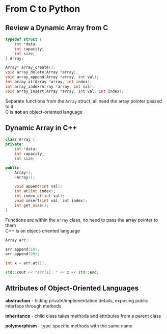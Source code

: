 # From C to Python

## Review a Dynamic Array from C
```C
typedef struct {
    int *data;
    int capacity;
    int size;
} Array;

Array* array_create();
void array_delete(Array *array);
void array_append(Array *array, int val);
int array_at(Array *array, int index);
int array_index(Array *array, int val);
void array_insert(Array *array, int val, int index);
```
Separate functions from the `Array` struct, all need the array pointer passed to it\
C is __not__ an object-oriented language

## Dynamic Array in C++
```C++
class Array {
private:
    int *data;
    int capacity;
    int size;

public:
    Array();
    ~Array();

    void append(int val);
    int at(int index);
    int index_of(int val);
    void insert(int val, int index);
    int get_size();
}
```

Functions are within the `Array` class, no need to pass the array pointer to them\
C++ is an object-oriented language

```C++
Array arr;

arr.append(10);
arr.append(20);

int x = arr.at(1);

std::cout << "arr[1]: " << x << std::end;
```

## Attributes of Object-Oriented Languages
__abstraction__ - hiding private/implementation details, exposing public interface through methods

__inheritance__ - child class takes methods and attributes from a parent class

__polymorphism__ - type-specific methods with the same name

